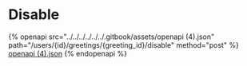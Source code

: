 # Disable

{% openapi src="../../../../../../.gitbook/assets/openapi (4).json" path="/users/{id}/greetings/{greeting_id}/disable" method="post" %}
[openapi (4).json](<../../../../../../.gitbook/assets/openapi (4).json>)
{% endopenapi %}
